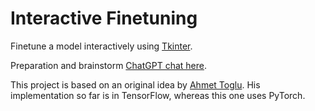 # Interactive Finetuning

Finetune a model interactively using [Tkinter](https://docs.python.org/3/library/tkinter.html).

Preparation and brainstorm [ChatGPT chat here](https://chatgpt.com/share/67163be4-29f0-8005-8f65-7b6c5c714d0e).

This project is based on an original idea by [Ahmet Toglu](https://github.com/Ahmet-Toplu/Number_Recognition). His implementation so far is in TensorFlow, whereas this one uses PyTorch.
